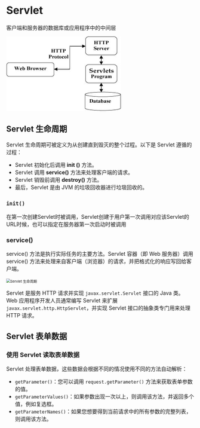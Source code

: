 # Servlet

客户端和服务器的数据库或应用程序中的中间层

![Servlet 架构](assets/servlet-arch.jpg)



## Servlet 生命周期

Servlet 生命周期可被定义为从创建直到毁灭的整个过程。以下是 Servlet 遵循的过程：

- Servlet 初始化后调用 **init ()** 方法。
- Servlet 调用 **service()** 方法来处理客户端的请求。
- Servlet 销毁前调用 **destroy()** 方法。
- 最后，Servlet 是由 JVM 的垃圾回收器进行垃圾回收的。



### `init()`

在第一次创建Servlet时被调用，Servlet创建于用户第一次调用对应该Servlet的URL时候，也可以指定在服务器第一次启动时被调用



### service() 

service() 方法是执行实际任务的主要方法。Servlet 容器（即 Web 服务器）调用 service() 方法来处理来自客户端（浏览器）的请求，并把格式化的响应写回给客户端。

<img src="https://www.runoob.com/wp-content/uploads/2014/07/Servlet-LifeCycle.jpg" alt="Servlet 生命周期" style="zoom: 67%;" />



Servlet 是服务 HTTP 请求并实现 `javax.servlet.Servlet` 接口的 Java 类。Web 应用程序开发人员通常编写 Servlet 来扩展`javax.servlet.http.HttpServlet`，并实现 Servlet 接口的抽象类专门用来处理 HTTP 请求。



## Servlet 表单数据

### 使用 Servlet 读取表单数据

Servlet 处理表单数据，这些数据会根据不同的情况使用不同的方法自动解析：

- `getParameter()`：您可以调用 `request.getParameter()` 方法来获取表单参数的值。
- `getParameterValues()`：如果参数出现一次以上，则调用该方法，并返回多个值，例如复选框。
- `getParameterNames()`：如果您想要得到当前请求中的所有参数的完整列表，则调用该方法。



